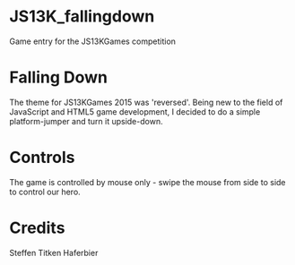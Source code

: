 # JS13K_fallingdown
Game entry for the JS13KGames competition

# Falling Down
The theme for JS13KGames 2015 was 'reversed'. Being new to the field of JavaScript and HTML5 game development, I decided to do a simple platform-jumper and turn it upside-down.

# Controls
The game is controlled by mouse only - swipe the mouse from side to side to control our hero.

# Credits
Steffen Titken Haferbier
